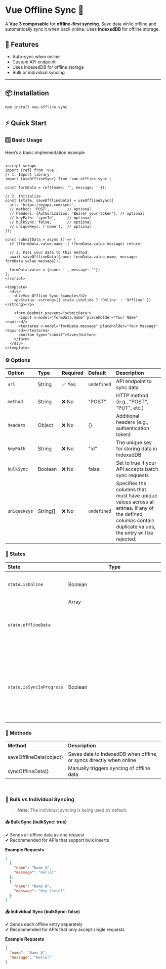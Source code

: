 # Vue Offline Sync 🔄

A **Vue 3 composable** for **offline-first syncing**. Save data while offline and automatically sync it when back
online.
Uses **IndexedDB** for offline storage.

## 🚀 Features

- Auto-sync when online
- Custom API endpoint
- Uses IndexedDB for offline storage
- Bulk or individual syncing

---

## 📦 Installation

```sh
npm install vue-offline-sync
```

## ⚡ Quick Start

### 1️⃣ Basic Usage

Here’s a basic implementation example

```vue

<script setup>
import {ref} from 'vue';
// 1. Import library
import {useOfflineSync} from 'vue-offline-sync';

const formData = ref({name: '', message: ''});

// 2. Initialize
const {state, saveOfflineData} = useOfflineSync({
  url: 'https://myapi.com/sync',
  // method: 'POST',        // optional 
  // headers: {Authorization: 'Bearer your-token'}, // optional
  // keyPath: 'syncId',     // optional
  // bulkSync: false,       // optional
  // uniqueKeys: ['name'],  // optional
});

const submitData = async () => {
  if (!formData.value.name || !formData.value.message) return;

  // 3. Pass your data to this method.
  await saveOfflineData({name: formData.value.name, message: formData.value.message});

  formData.value = {name: '', message: ''};
};
</script>

<template>
  <div>
    <h2>Vue Offline Sync Example</h2>
    <p>Status: <strong>{{ state.isOnline ? 'Online' : 'Offline' }}</strong></p>

    <form @submit.prevent="submitData">
      <input v-model="formData.name" placeholder="Your Name" required/>
      <textarea v-model="formData.message" placeholder="Your Message" required></textarea>
      <button type="submit">Save</button>
    </form>
  </div>
</template>
```

### ⚙️ Options

| Option       | Type     | Required | Default     | Description                                                                                                                                                |
|:-------------|:---------|:---------|:------------|:-----------------------------------------------------------------------------------------------------------------------------------------------------------|
| `url`        | String   | ✅ Yes    | `undefined` | API endpoint to sync data                                                                                                                                  |
| `method`     | String   | ❌ No     | "POST"      | HTTP method (e.g., "POST", "PUT", etc.)                                                                                                                    |
| `headers`    | Object   | ❌ No     | {}          | Additional headers (e.g., authentication token)                                                                                                            |
| `keyPath`    | String   | ❌ No     | "id"        | The unique key for storing data in IndexedDB                                                                                                               |
| `bulkSync`   | Boolean  | ❌ No     | false       | Set to true if your API accepts batch sync requests                                                                                                        |
| `uniqueKeys` | String[] | ❌ No     | `undefined` | Specifies the columns that must have unique values across all entries. If any of the defined columns contain duplicate values, the entry will be rejected. |

### 📡 States

| State                    | Type          | Description                                                                                       |
|:-------------------------|---------------|:--------------------------------------------------------------------------------------------------|
| `state.isOnline`         | Boolean       | `true` when online, `false` when offline                                                          |
| `state.offlineData`      | Array<Object> | Data stored in IndexedDB during offline mode                                                      |
| `state.isSyncInProgress` | Boolean       | Can be used to indicate a loading state in the UI, informing the user that syncing is in progress |

### 🔄 Methods

| Method                  | Description                                                         |
|:------------------------|:--------------------------------------------------------------------|
| saveOfflineData(object) | Saves data to IndexedDB when offline, or syncs directly when online |
| syncOfflineData()       | Manually triggers syncing of offline data                           |

<br />

### 📌 Bulk vs Individual Syncing

> **Note:** The individual syncing is being used by default.

#### 📥 Bulk Sync (bulkSync: true)

✔ Sends all offline data as one request<br />
✔ Recommended for APIs that support bulk inserts

**Example Requests**

```json
[
  {
    "name": "Name A",
    "message": "Hello!"
  },
  {
    "name": "Name B",
    "message": "Hey there!"
  }
]
```

#### 📤 Individual Sync (bulkSync: false)

✔ Sends each offline entry separately<br />
✔ Recommended for APIs that only accept single requests

**Example Requests**

```json
{
  "name": "Name A",
  "message": "Hello!"
}
```
